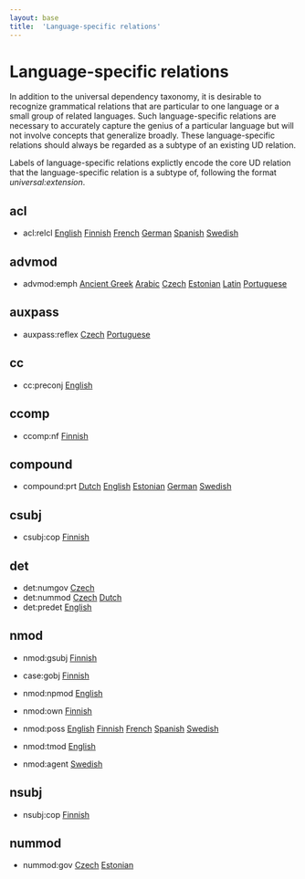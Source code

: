 ```yaml
---
layout: base
title:  'Language-specific relations'
---
```


# Language-specific relations

In addition to the universal dependency taxonomy, it is desirable to recognize grammatical relations that are particular to one language or a small group of related languages. Such language-specific relations are necessary to accurately capture the genius of a particular language but will not involve concepts that generalize broadly. These language-specific relations should always be regarded as a subtype of an existing UD relation.

Labels of language-specific relations explictly encode the core UD relation that the language-specific relation is a subtype of, following the format *universal:extension*. 


## acl
- acl:relcl
[English](en-dep/acl:relcl)
[Finnish](fi-dep/acl:relcl)
[French](fr-dep/acl:relcl)
[German](de-dep/acl:relcl)
[Spanish](es-dep/acl:relcl)
[Swedish](sv-dep/acl:relcl)


## advmod
- advmod:emph
[Ancient Greek](grc-dep/advmod:emph)
[Arabic](ar-dep/advmod:emph)
[Czech](cs-dep/advmod:emph)
[Estonian](et-dep/advmod:emph)
[Latin](la-dep/advmod:emph)
[Portuguese](pt-dep/advmod:emph)


## auxpass
- auxpass:reflex
[Czech](cs-dep/auxpass:reflex)
[Portuguese](pt-dep/auxpass:reflex)


## cc
- cc:preconj
[English](en-dep/cc:preconj)


## ccomp
- ccomp:nf
[Finnish](fi-dep/ccomp:nf)


## compound
- compound:prt
[Dutch](nl-dep/compound:prt)
[English](en-dep/compound:prt)
[Estonian](et-dep/compound:prt)
[German](de-dep/compound:prt)
[Swedish](sv-dep/compound:prt)


## csubj
- csubj:cop
[Finnish](fi-dep/csubj:cop)


## det
- det:numgov
[Czech](cs-dep/det:numgov)
- det:nummod
[Czech](cs-dep/det:nummod)
[Dutch](nl-dep/det:nummod)
- det:predet
[English](en-dep/det:predet)


## nmod
- nmod:gsubj
[Finnish](fi-dep/nmod:gsubj)

- case:gobj
[Finnish](fi-dep/nmod:gobj)

- nmod:npmod
[English](en-dep/nmod:npmod)

- nmod:own
[Finnish](fi-dep/nmod:own)

- nmod:poss
[English](en-dep/nmod:poss)
[Finnish](fi-dep/nmod:poss)
[French](fr-dep/nmod:poss)
[Spanish](es-dep/nmod:poss)
[Swedish](sv-dep/nmod:poss)

- nmod:tmod
[English](en-dep/nmod:tmod)

- nmod:agent
[Swedish](sv-dep/nmod:agent)


## nsubj
- nsubj:cop
[Finnish](fi-dep/nsubj:cop)


## nummod
- nummod:gov
[Czech](cs-dep/nummod:gov)
[Estonian](et-dep/nummod:gov)
